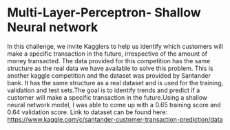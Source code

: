 # Multi-Layer-Perceptron- Shallow Neural network
In this challenge, we invite Kagglers to help us identify which customers will make a specific transaction in the future, irrespective of the amount of money transacted. The data provided for this competition has the same structure as the real data we have available to solve this problem. 
This is another kaggle competition and the dataset was provided by Santander bank. It has the same structure as a real dataset and is used for the training, validation and test sets.The goal is to identify trends and predict if a customer will make a specific transaction in the future.Using a shallow neural network model, I was able to come up with a 0.65 training score and 0.64 validation score.
Link to dataset can be found here: https://www.kaggle.com/c/santander-customer-transaction-prediction/data